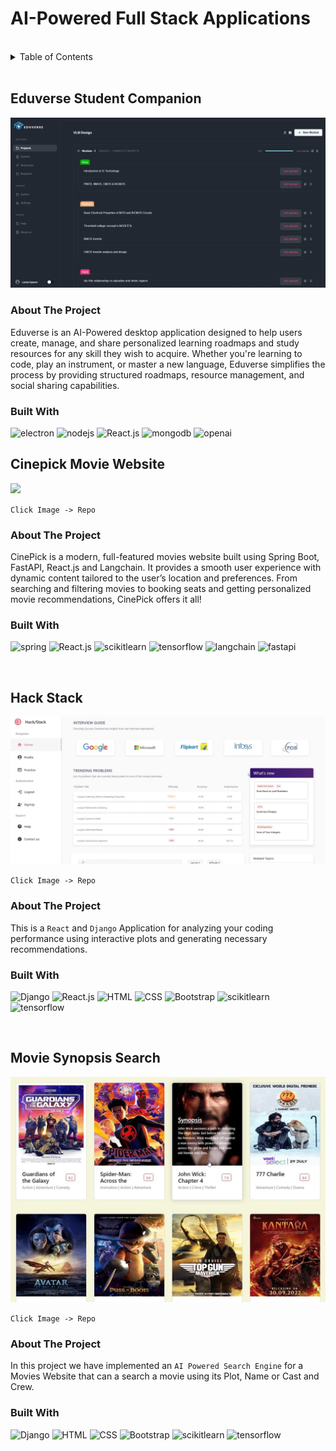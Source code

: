# AI-Powered Full Stack Applications

<br>

<details>
  <summary>Table of Contents</summary>
  <ol>
    <li>
      <a href="#Eduverse">Eduverse Student Companion</a>
    </li>
    <li>
      <a href="#cinepick">Cinepick Movie Website</a>
    </li>
    <li>
      <a href="#hack-stack">Hack/Stack</a>
    </li>
    <li>
      <a href="#movie-synopsis-search">Movies Website</a>
    </li>
  </ol>
</details>

<br>

## Eduverse Student Companion

<a href="https://github.com/Mohit-Harsh/Eduverse"><img id="hack-stack-img" src="./assets/eduverse.png"></a>

### About The Project

Eduverse is an AI-Powered desktop application designed to help users create, manage, and share personalized learning roadmaps and study resources for any skill they wish to acquire. Whether you're learning to code, play an instrument, or master a new language, Eduverse simplifies the process by providing  structured roadmaps, resource management, and social sharing capabilities.

### Built With

![electron] ![nodejs] ![React.js] ![mongodb] ![openai]

## Cinepick Movie Website

<a href="https://github.com/Mohit-Harsh/MovieWebsite"><img id="hack-stack-img" src="./assets/cinepick.png"></a>

`Click Image -> Repo`

### About The Project

CinePick is a modern, full-featured movies website built using Spring Boot, FastAPI, React.js and Langchain. It provides a smooth user experience with dynamic content tailored to the user’s location and preferences. From searching and filtering movies to booking seats and getting personalized movie recommendations, CinePick offers it all!

### Built With

![spring] ![React.js] ![scikitlearn] ![tensorflow] ![langchain] ![fastapi]

<br>


## Hack Stack

<a href="https://github.com/Mohit-Harsh/CodingWebsiteRepository"><img id="hack-stack-img" src="./assets/hackstack.jpg"></a>

`Click Image -> Repo`

### About The Project

This is a `React` and `Django` Application for analyzing your coding performance using interactive plots and generating necessary recommendations.

### Built With

![Django] ![React.js] ![HTML] ![CSS] ![Bootstrap] ![scikitlearn] ![tensorflow]

<br>

## Movie Synopsis Search

<a href="https://github.com/Mohit-Harsh/Movie-Synopsis-Search"><img src="./assets/movie website.jpg"></a>

`Click Image -> Repo`

### About The Project

In this project we have implemented an `AI Powered Search Engine` for a Movies Website that can a search a movie using its Plot, Name or Cast and Crew.

### Built With

![Django] ![HTML] ![CSS] ![Bootstrap] ![scikitlearn] ![tensorflow]






[Django]:https://img.shields.io/badge/Django-black?style=for-the-badge&logo=django
[HTML]:https://img.shields.io/badge/HTML-grey?style=for-the-badge&logo=html5
[CSS]:https://img.shields.io/badge/CSS-blue?style=for-the-badge&logo=css3
[Bootstrap]:https://img.shields.io/badge/Bootstrap-563D7C?style=for-the-badge&logo=bootstrap&logoColor=white
[React.js]: https://img.shields.io/badge/React-20232A?style=for-the-badge&logo=react&logoColor=61DAFB
[scikitlearn]:https://img.shields.io/badge/Scikit--Learn-white?style=for-the-badge&logo=scikit-learn
[tensorflow]:https://img.shields.io/badge/Tensorflow-black?style=for-the-badge&logo=tensorflow
[spring]:https://img.shields.io/badge/Spring--Boot-249141?style=for-the-badge&logo=spring&logoColor=white
[rabbitmq]:https://img.shields.io/badge/RabbitMQ-orange?style=for-the-badge&logo=rabbitmq&logoColor=white
[postgres]:https://img.shields.io/badge/PostgreSQL-blue?style=for-the-badge&logo=postgresql&logoColor=white
[langchain]: https://img.shields.io/badge/Langchain-black?style=for-the-badge&logo=langchain
[fastapi]: https://img.shields.io/badge/FastAPIt-blue?style=for-the-badge&logo=fastapi&logoColor=white
[openai]: https://img.shields.io/badge/Openai-black?style=for-the-badge&logo=openai
[electron]: https://img.shields.io/badge/Electron-2B2E3A?style=for-the-badge&logo=electron
[mongodb]: https://img.shields.io/badge/MongoDB-white?style=for-the-badge&logo=mongodb
[nodejs]: https://img.shields.io/badge/Node.js-green?style=for-the-badge&logo=node.js
